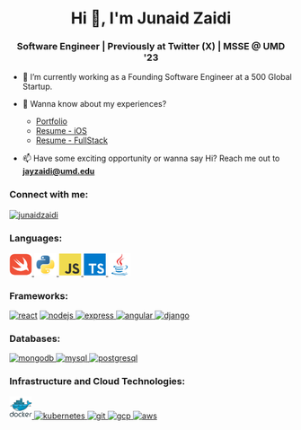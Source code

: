 <h1 align="center">Hi 👋, I'm Junaid Zaidi</h1>
<h3 align="center">Software Engineer | Previously at Twitter (X) | MSSE @ UMD '23 </h3>

- 🌱 I’m currently working as a Founding Software Engineer at a 500 Global Startup.

- 📄 Wanna know about my experiences?
  - [Portfolio](https://junaidzaidi.github.io/)
  - [Resume - iOS](https://drive.google.com/file/d/1sytsbvKU8XjB5mbKso9fbnUytVHU4dLI/view?usp=sharing)
  - [Resume - FullStack](https://drive.google.com/file/d/1G4cCIFpDhwyLh21weBits4cxGc-2pBCX/view?usp=sharing)

- 📫 Have some exciting opportunity or wanna say Hi? Reach me out to **jayzaidi@umd.edu**

<h3 align="left">Connect with me:</h3>
<p align="left">
<a href="https://linkedin.com/in/junaidmasroor" target="blank"><img align="center" src="https://raw.githubusercontent.com/rahuldkjain/github-profile-readme-generator/master/src/images/icons/Social/linked-in-alt.svg" alt="junaidzaidi" height="30" width="40" /></a>

<h3 align="left">Languages:</h3>
<p align="left"> 
<a href="https://www.swift.org" target="_blank" rel="noreferrer"> <img src="https://raw.githubusercontent.com/devicons/devicon/master/icons/swift/swift-original.svg" alt="swift" width="40" height="40"/> </a>
<a href="https://www.python.org" target="_blank" rel="noreferrer"> <img src="https://raw.githubusercontent.com/devicons/devicon/master/icons/python/python-original.svg" alt="python" width="40" height="40"/> </a>
<a href="https://developer.mozilla.org/en-US/docs/Web/JavaScript" target="_blank" rel="noreferrer"> <img src="https://raw.githubusercontent.com/devicons/devicon/master/icons/javascript/javascript-original.svg" alt="javascript" width="40" height="40"/> </a>
<a href="https://www.typescriptlang.org/" target="_blank" rel="noreferrer"> <img src="https://raw.githubusercontent.com/devicons/devicon/master/icons/typescript/typescript-original.svg" alt="typescript" width="40" height="40"/> </a>
<a href="https://www.java.com" target="_blank" rel="noreferrer"> <img src="https://raw.githubusercontent.com/devicons/devicon/master/icons/java/java-original.svg" alt="java" width="40" height="40"/> </a>

<h3 align="left">Frameworks:</h3>
<p align="left">
<a href="https://react.dev" target="_blank" rel="noreferrer"> <img src="https://upload.wikimedia.org/wikipedia/commons/archive/a/a7/20220125121206%21React-icon.svg" alt="react" width="40" height="40"/></a> 
<a href="https://nodejs.org/en" target="_blank" rel="noreferrer"> <img src="https://upload.wikimedia.org/wikipedia/commons/d/d9/Node.js_logo.svg" alt="nodejs" width="40" height="40"/> </a> 
<a href="https://expressjs.com" target="_blank" rel="noreferrer"> <img src="https://upload.wikimedia.org/wikipedia/commons/archive/6/64/20170429090804%21Expressjs.png" alt="express" width="60" height="40"/> </a>
<a href="https://angular.io" target="_blank" rel="noreferrer"> <img src="https://angular.io/assets/images/logos/angular/angular.svg" alt="angular" width="40" height="40"/> </a> 
<a href="https://www.djangoproject.com" target="_blank" rel="noreferrer"> <img src="https://static.djangoproject.com/img/logos/django-logo-negative.png" alt="django" width="40" height="40"/> </a> 

<h3 align="left">Databases:</h3>
<p align="left">
<a href="https://www.mongodb.com" target="_blank" rel="noreferrer"> <img src="https://cdn.worldvectorlogo.com/logos/mongodb-icon-2.svg" alt="mongodb" width="40" height="40"/> </a> 
<a href="https://www.mysql.com" target="_blank" rel="noreferrer"> <img src="https://upload.wikimedia.org/wikipedia/commons/0/0a/MySQL_textlogo.svg" alt="mysql" width="40" height="40"/> </a> 
<a href="https://www.postgresql.org" target="_blank" rel="noreferrer"> <img src="https://upload.wikimedia.org/wikipedia/commons/2/29/Postgresql_elephant.svg" alt="postgresql" width="40" height="40"/> </a> 

<h3 align="left">Infrastructure and Cloud Technologies:</h3>
<p align="left">
<a href="https://www.docker.com/" target="_blank" rel="noreferrer"> <img src="https://raw.githubusercontent.com/devicons/devicon/master/icons/docker/docker-original-wordmark.svg" alt="docker" width="40" height="40"/> </a>
<a href="https://kubernetes.io/" target="_blank" rel="noreferrer"> <img src="https://upload.wikimedia.org/wikipedia/commons/thumb/3/39/Kubernetes_logo_without_workmark.svg/2109px-Kubernetes_logo_without_workmark.svg.png" alt="kubernetes" width="40" height="40"/> </a>
<a href="https://git-scm.com/" target="_blank" rel="noreferrer"> <img src="https://www.vectorlogo.zone/logos/git-scm/git-scm-icon.svg" alt="git" width="40" height="40"/> </a>
<a href="https://cloud.google.com" target="_blank" rel="noreferrer"> <img src="https://www.vectorlogo.zone/logos/google_cloud/google_cloud-icon.svg" alt="gcp" width="40" height="40"/> </a>
<a href="https://aws.amazon.com" target="_blank" rel="noreferrer"> <img src="https://upload.wikimedia.org/wikipedia/commons/9/93/Amazon_Web_Services_Logo.svg" alt="aws" width="40" height="40"/> </a>



